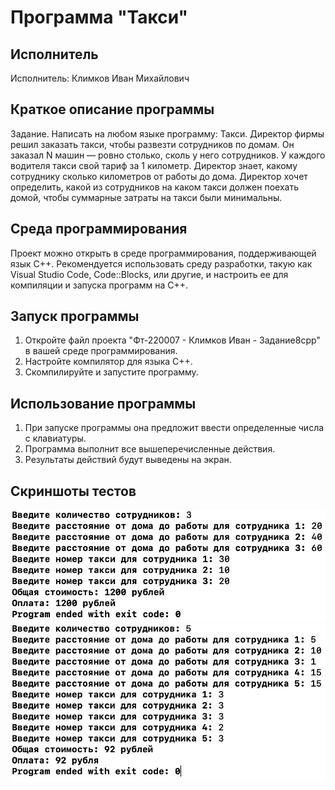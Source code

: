 # Программа "Такси"

## Исполнитель
Исполнитель: Климков Иван Михайлович

## Краткое описание программы
Задание. Написать на любом языке программу: Такси. 
Директор фирмы решил заказать такси, чтобы развезти сотрудников по домам. 
Он заказал N машин — ровно столько, сколь у него сотрудников. У каждого водителя такси свой тариф за 1 километр. 
Директор знает, какому сотруднику сколько километров от работы до дома. 
Директор хочет определить, какой из сотрудников на каком такси должен поехать домой, чтобы суммарные затраты на такси были минимальны.  

## Среда программирования
Проект можно открыть в среде программирования, поддерживающей язык C++. Рекомендуется использовать среду разработки, такую как Visual Studio Code, Code::Blocks, или другие, и настроить ее для компиляции и запуска программ на C++.

## Запуск программы
1. Откройте файл проекта "Фт-220007 - Климков Иван - Задание8cpp" в вашей среде программирования.
2. Настройте компилятор для языка C++.
3. Скомпилируйте и запустите программу.

## Использование программы
1. При запуске программы она предложит ввести определенные числа с клавиатуры.
2. Программа выполнит все вышеперечисленные действия.
3. Результаты действий будут выведены на экран.

## Скриншоты тестов
![alt text](https://github.com/klimkov70/Lab8/blob/main/Результат%201.png)
![alt text](https://github.com/klimkov70/Lab8/blob/main/Результат%202.png)
